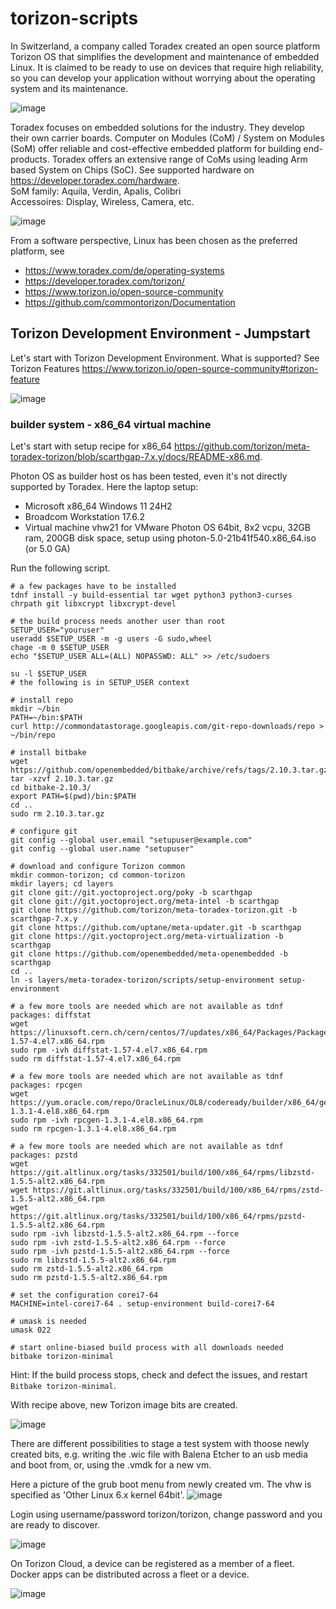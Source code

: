 # torizon-scripts

In Switzerland, a company called Toradex created an open source platform Torizon OS that simplifies the development and maintenance of embedded Linux. It is claimed to be ready to use on devices that require high reliability, so you can develop your application without worrying about the operating system and its maintenance.

![image](https://github.com/user-attachments/assets/3d71052a-9aa0-4260-b3e5-244b4d2f4af8)

Toradex focuses on embedded solutions for the industry. They develop their own carrier boards. Computer on Modules (CoM) / System on Modules (SoM) offer reliable and cost-effective embedded platform for building end-products. Toradex offers an extensive range of CoMs using leading Arm based System on Chips (SoC). See supported hardware on https://developer.toradex.com/hardware.  
SoM family: Aquila, Verdin, Apalis, Colibri  
Accessoires: Display, Wireless, Camera, etc.   

![image](https://github.com/user-attachments/assets/d25a3bdc-9052-453e-97c3-7e353c84161f)

From a software perspective, Linux has been chosen as the preferred platform, see  
- https://www.toradex.com/de/operating-systems  
- https://developer.toradex.com/torizon/  
- https://www.torizon.io/open-source-community  
- https://github.com/commontorizon/Documentation  

## Torizon Development Environment - Jumpstart
Let's start with Torizon Development Environment. What is supported? See Torizon Features https://www.torizon.io/open-source-community#torizon-feature

![image](https://github.com/user-attachments/assets/4cb82419-c8d9-45d2-829c-b9a982c046c7)

### builder system - x86_64 virtual machine
Let's start with setup recipe for x86_64 https://github.com/torizon/meta-toradex-torizon/blob/scarthgap-7.x.y/docs/README-x86.md.

Photon OS as builder host os has been tested, even it's not directly supported by Toradex.
Here the laptop setup:
- Microsoft x86_64 Windows 11 24H2
- Broadcom Workstation 17.6.2
- Virtual machine vhw21 for VMware Photon OS 64bit, 8x2 vcpu, 32GB ram, 200GB disk space, setup using photon-5.0-21b41f540.x86_64.iso (or 5.0 GA)

Run the following script.
```
# a few packages have to be installed
tdnf install -y build-essential tar wget python3 python3-curses chrpath git libxcrypt libxcrypt-devel

# the build process needs another user than root
SETUP_USER="youruser"
useradd $SETUP_USER -m -g users -G sudo,wheel
chage -m 0 $SETUP_USER
echo "$SETUP_USER ALL=(ALL) NOPASSWD: ALL" >> /etc/sudoers

su -l $SETUP_USER
# the following is in SETUP_USER context

# install repo
mkdir ~/bin
PATH=~/bin:$PATH
curl http://commondatastorage.googleapis.com/git-repo-downloads/repo > ~/bin/repo

# install bitbake
wget https://github.com/openembedded/bitbake/archive/refs/tags/2.10.3.tar.gz
tar -xzvf 2.10.3.tar.gz
cd bitbake-2.10.3/
export PATH=$(pwd)/bin:$PATH
cd ..
sudo rm 2.10.3.tar.gz

# configure git
git config --global user.email "setupuser@example.com"
git config --global user.name "setupuser"

# download and configure Torizon common
mkdir common-torizon; cd common-torizon
mkdir layers; cd layers
git clone git://git.yoctoproject.org/poky -b scarthgap
git clone git://git.yoctoproject.org/meta-intel -b scarthgap
git clone https://github.com/torizon/meta-toradex-torizon.git -b scarthgap-7.x.y
git clone https://github.com/uptane/meta-updater.git -b scarthgap
git clone https://git.yoctoproject.org/meta-virtualization -b scarthgap
git clone https://github.com/openembedded/meta-openembedded -b scarthgap
cd ..
ln -s layers/meta-toradex-torizon/scripts/setup-environment setup-environment

# a few more tools are needed which are not available as tdnf packages: diffstat
wget https://linuxsoft.cern.ch/cern/centos/7/updates/x86_64/Packages/Packages/diffstat-1.57-4.el7.x86_64.rpm
sudo rpm -ivh diffstat-1.57-4.el7.x86_64.rpm
sudo rm diffstat-1.57-4.el7.x86_64.rpm

# a few more tools are needed which are not available as tdnf packages: rpcgen
wget https://yum.oracle.com/repo/OracleLinux/OL8/codeready/builder/x86_64/getPackage/rpcgen-1.3.1-4.el8.x86_64.rpm
sudo rpm -ivh rpcgen-1.3.1-4.el8.x86_64.rpm
sudo rm rpcgen-1.3.1-4.el8.x86_64.rpm

# a few more tools are needed which are not available as tdnf packages: pzstd
wget https://git.altlinux.org/tasks/332501/build/100/x86_64/rpms/libzstd-1.5.5-alt2.x86_64.rpm
wget https://git.altlinux.org/tasks/332501/build/100/x86_64/rpms/zstd-1.5.5-alt2.x86_64.rpm
wget https://git.altlinux.org/tasks/332501/build/100/x86_64/rpms/pzstd-1.5.5-alt2.x86_64.rpm
sudo rpm -ivh libzstd-1.5.5-alt2.x86_64.rpm --force
sudo rpm -ivh zstd-1.5.5-alt2.x86_64.rpm --force
sudo rpm -ivh pzstd-1.5.5-alt2.x86_64.rpm --force
sudo rm libzstd-1.5.5-alt2.x86_64.rpm
sudo rm zstd-1.5.5-alt2.x86_64.rpm
sudo rm pzstd-1.5.5-alt2.x86_64.rpm

# set the configuration corei7-64
MACHINE=intel-corei7-64 . setup-environment build-corei7-64

# umask is needed
umask 022

# start online-biased build process with all downloads needed
bitbake torizon-minimal
```

Hint: If the build process stops, check and defect the issues, and restart `Bitbake torizon-minimal`.

With recipe above, new Torizon image bits are created.

![image](https://github.com/user-attachments/assets/085a4dd8-c7f5-4c5a-97cf-9b001052878e)

There are different possibilities to stage a test system with thoose newly created bits, e.g. writing the .wic file with Balena Etcher to an usb media and boot from, or, using the .vmdk for a new vm.

Here a picture of the grub boot menu from newly created vm. The vhw is specified as 'Other Linux 6.x kernel 64bit'.
![image](https://github.com/user-attachments/assets/b32a106a-d711-4b7f-9683-9b5f025c99a4)

Login using username/password torizon/torizon, change password and you are ready to discover.

![image](https://github.com/user-attachments/assets/0b998448-1070-4ab2-8d53-f3a374011738)

On Torizon Cloud, a device can be registered as a member of a fleet. Docker apps can be distributed across a fleet or a device.  

![image](https://github.com/user-attachments/assets/32091180-d075-41ba-81fb-107efb3fe747)




